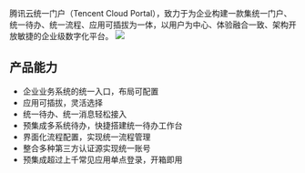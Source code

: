 腾讯云统一门户（Tencent Cloud Portal），致力于为企业构建一款集统一门户、统一待办、统一流程、应用可插拔为一体，以用户为中心、体验融合一致、架构开放敏捷的企业级数字化平台。
![](https://qcloudimg.tencent-cloud.cn/raw/54ff14a4ea4ab5d4707c8fc4be729bb1.png)

## 产品能力
- 企业业务系统的统一入口，布局可配置 
- 应用可插拔，灵活选择 
- 统一待办、统一消息轻松接入 
- 预集成多系统待办，快捷搭建统一待办工作台 
- 界面化流程配置，实现统一流程管理 
-  整合多种第三方认证源实现统一账号
- 预集成超过上千常见应用单点登录，开箱即用
